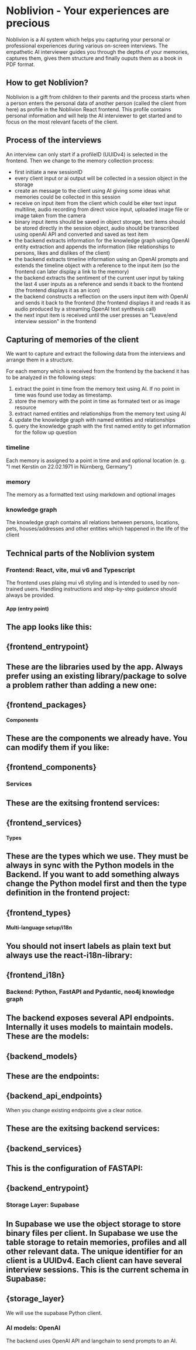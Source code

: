 # Noblivion - Your experiences are precious
Noblivion is a AI system which helps you capturing your personal or professional experiences during various on-screen interviews. The empathetic AI interviewer guides you through the depths of your memories, captures them, gives them structure and finally ouputs them as a book in PDF format.

## How to get Noblivion?
Noblivion is a gift from children to their parents and the process starts when a person enters the personal data of another person (called the client from here) as profile in the Noblivion React frontend. This profile contains personal information and will help the AI interviewer to get started and to focus on the most relevant facets of the client.

## Process of the interviews
An interview can only start if a profileID (UUIDv4) is selected in the frontend. Then we change to the memory collection process:
* first initiate a new sessionID 
* every client input or ai output will be collected in a session object in the storage
* create an message to the client using AI giving some ideas what memories could be collected in this session
* receive on input item from the client which could be eiter text input multiline, audio recording from direct voice input, uploaded image file or image taken from the camera
* binary input items should be saved in object storage, text items should be stored directly in the session object, audio should be transcribed using openAI API and converted and saved as text item
* the backend extracts information for the knowledge graph using OpenAI entity extraction and appends the information (like relationships to persons, likes and dislikes of the client)
* the backend extracts timeline information using an OpenAI prompts and extends the timeline object with a reference to the input item (so the frontend can later display a link to the memory)
* the backend extracts the sentiment of the current user input by taking the last 4 user inputs as a reference and sends it back to the frontend (the frontend displays it as an icon)
* the backend constructs a reflection on the users input item with OpenAI and sends it back to the frontend (the frontend displays it and reads it as audio produced by a streaming OpenAI text synthesis call)
* the next input item is received until the user presses an "Leave/end interview session" in the frontend

## Capturing of memories of the client 
We want to capture and extract the following data from the interviews and arrange them in a structure.

For each memory which is received from the frontend by the backend it has to be analyzed in the following steps:

1. extract the point in time from the memory text using AI. If no point in time was found use today as timestamp.
2. store the memory with the point in time as formated text or as image resource
3. extract named entities and relationships from the memory text using AI
4. update the knowledge graph with named entities and relationships
5. query the knowledge graph with the first named entity to get information for the follow up question

### timeline
Each memory is assigned to a point in time and and optional location (e. g. "I met Kerstin on 22.02.1971 in Nürnberg, Germany")
### memory
The memory as a formatted text using markdown and optional images
### knowledge graph
The knowledge graph contains all relations between persons, locations, pets, houses/addresses and other entities which happened in the life of the client

## Technical parts of the Noblivion system

### Frontend: React, vite, mui v6 and Typescript
The frontend uses plaing mui v6 styling and is intended to used by non-trained users. Handling instructions and step-by-step guidance should always be provided.

#### App (entry point)
The app looks like this:
-------------------
{frontend_entrypoint}
-------------------

These are the libraries used by the app. Always prefer using an existing library/package to solve a problem rather than adding a new one:
--------------------
{frontend_packages}
--------------------

#### Components
These are the components we already have. You can modify them if you like:
--------------------
{frontend_components}
---------------------

### Services
These are the exitsing frontend services:
--------------
{frontend_services}
--------------

#### Types
These are the types which we use. They must be always in sync with the Python models in the Backend. If you want to add something always change the Python model
first and then the type definition in the frontend project:
------------------------
{frontend_types}
------------------------

#### Multi-language setup/i18n
You should not insert labels as plain text but always use the react-i18n-library:
---------------------
{frontend_i18n}
---------------------

### Backend: Python, FastAPI and Pydantic, neo4j knowledge graph
The backend exposes several API endpoints. Internally it uses models to maintain models.
These are the models:
----------------------
{backend_models}
----------------------
These are the endpoints:
----------------------
{backend_api_endpoints}
----------------------
When you change existing endpoints give a clear notice.

These are the exitsing backend services:
--------------
{backend_services}
--------------

This is the configuration of FASTAPI:
------------
{backend_entrypoint}
------------

### Storage Layer: Supabase
In Supabase we use the object storage to store binary files per client. In Supabase we use the table storage to retain memories, profiles and all other relevant data.
The unique identifier for an client is a UUIDv4. Each client can have several interview sessions.
This is the current schema in Supabase:
---------------
{storage_layer}
---------------
We will use the supabase Python client.

### AI models: OpenAI
The backend uses OpenAI API and langchain to send prompts to an AI.